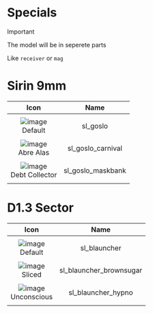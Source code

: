 # Specials

> [!IMPORTANT]
> The model will be in seperete parts
>
> Like `receiver` or `mag`



# Sirin 9mm

| Icon | Name |
| :--: | :--: | 
| | | | | 
![image](https://github.com/user-attachments/assets/b1a907a8-fac5-45ca-9f50-5c92c925b609)<br> Default | sl_goslo | 
| | | | | 
![image](https://github.com/user-attachments/assets/c2c9e35f-da5f-4a65-81ea-e9ec72282576)<br> Abre Alas | sl_goslo_carnival  | 
| | | | | 
![image](https://github.com/user-attachments/assets/e3ce5e1e-c8b5-406d-8df1-b4015fed1bf2)<br> Debt Collector | sl_goslo_maskbank | 
| | | | | 




# D1.3 Sector

| Icon | Name |
| :--: | :--: | 
| | | | | 
![image](https://github.com/user-attachments/assets/3c5cd600-80f7-4154-810c-42d9459d7593)<br> Default | sl_blauncher | 
| | | | | 
![image](https://github.com/user-attachments/assets/f51a9f74-846d-44b4-901e-d2fac9ff75e5)<br> Sliced | sl_blauncher_brownsugar | 
| | | | | 
![image](https://github.com/user-attachments/assets/324b2c61-e157-4cc1-9773-d03e50333298)<br> Unconscious | sl_blauncher_hypno | 
| | | | | 













